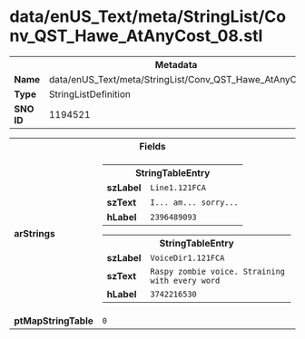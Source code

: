 <h1>data/enUS_Text/meta/StringList/Conv_QST_Hawe_AtAnyCost_08.stl</h1><table><tr><th colspan="100%">Metadata</th></tr><tr><td><b>Name</b></td><td>data/enUS_Text/meta/StringList/Conv_QST_Hawe_AtAnyCost_08.stl</td></tr><tr><td><b>Type</b></td><td>StringListDefinition</td></tr><tr><td><b>SNO ID</b></td><td>1194521</td></tr></table>

<table><tr><th colspan="100%">Fields</th></tr><tr><td><b>arStrings</b></td><td><table><tr><th colspan="100%">StringTableEntry</th></tr><tr><td><b>szLabel</b></td><td><code>Line1.121FCA</code></td></tr><tr><td><b>szText</b></td><td><code>I... am... sorry...</code></td></tr><tr><td><b>hLabel</b></td><td><code>2396489093</code></td></tr></table>


<table><tr><th colspan="100%">StringTableEntry</th></tr><tr><td><b>szLabel</b></td><td><code>VoiceDir1.121FCA</code></td></tr><tr><td><b>szText</b></td><td><code>Raspy zombie voice. Straining with every word</code></td></tr><tr><td><b>hLabel</b></td><td><code>3742216530</code></td></tr></table>


</td></tr><tr><td><b>ptMapStringTable</b></td><td><code>0</code></td></tr></table>

